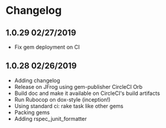 Changelog
=========

## 1.0.29 02/27/2019
  * Fix gem deployment on CI

## 1.0.28 02/26/2019
  * Adding changelog
  * Release on JFrog using gem-publisher CircleCI Orb
  * Build doc and make it available on CircleCI's build artifacts
  * Run Rubocop on dox-style (inception!)
  * Using standard ci: rake task like other gems
  * Packing gems
  * Adding rspec_junit_formatter
